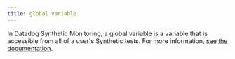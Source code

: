 ```yaml
---
title: global variable
---
```

In Datadog Synthetic Monitoring, a global variable is a variable that is accessible from all of a user's Synthetic tests.
For more information, <a href="https://docs.datadoghq.com/synthetics/settings/?tab=specifyvalue#global-variables">see the documentation</a>.